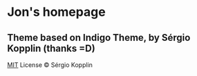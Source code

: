 # Jon's homepage
## Theme based on Indigo Theme, by Sérgio Kopplin (thanks =D)

[MIT](https://kopplin.mit-license.org/) License © Sérgio Kopplin
